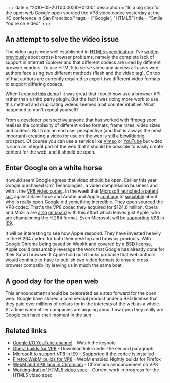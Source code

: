 +++
date = "2010-05-20T00:00:00+01:00"
description = "In a big step for the open web Google open sourced the VP8 video codec yesterday at the I/O conference in San Francisco."
tags = ["Google", "HTML5"]
title = "Smile You're on Video"
+++

## An attempt to solve the video issue

The video tag is now well established in [HTML5 specification][16]. I've
[written previously][3] about cross-browser problems, namely the complete lack
of support in Internet Explorer and that different codecs are used by different
browser vendors. To use HTML5 to serve video and access all users web authors
face using two different methods (flash and the video tag). On top of that
authors are currently required to export two different video formats to support
differing codecs.

When I created [this demo][2] I it was great that I could now use a browser API,
rather than a third party plugin. But the fact I was doing more work to use this
method and duplicating videos seemed a bit counter intuitive. What happened to
don't repeat yourself?

From a developer perspective anyone that has worked with [ffmpeg][4] soon
realises the complexity of different video formats, frame rates, video sizes and
codecs. But from an end user perspective (and that is always the most important)
creating a video for use on the web is still a bewildering prospect. Of course
you can use a service like [Vimeo][5] or [YouTube][6] but video is such an
integral part of the web that it should be possible to easily create content for
the web, and it should be open.

## Enter Google on a white horse

It would seem Google agrees that video should be open. Earlier this year Google
purchased On2 Technologies, a video compression business and with it the [VP8
video codec][7]. In the week that [Microsoft launched a patent suit][8] against
Salesforce and Adobe and Apple [continue][9] to [squabble][10] about who is
really open Google did something incredible. They open sourced the VP8 codec.
That's the VP8 codec they acquired for $124.6 million. Opera and Mozilla are
[also][11] [on board][12] with this effort which leaves just Apple, who are
championing the H.264 format. Even Microsoft will be [supporting VP8 in
IE9][18].

It will be interesting to see how Apple respond. They have invested heavily in
the H.264 codec for both their desktop and browser products. With Google Chrome
being based on Webkit and covered by a BSD license, Apple could presumably
leverage the work that Google has already done for their Safari browser. If
Apple hold out it looks probable that web authors would continue to have to
publish two video formats to ensure cross-browser compatibility leaving us in
much the same boat.

## A good day for the open web

This announcement should be celebrated as a step forward for the open web.
Google have shared a commercial product under a BSD license that they paid over
millions of dollars for in the interests of the web as a whole. At a time when
other companies are arguing about how open they really are Google can have their
moment in the sun.

## Related links

- [Google I/O YouTube channel][13] - Watch the keynote
- [Opera builds for VP8][12] - Download links under the second paragraph
- [Microsoft to support VP8 in IE9][18] - Supported if the codec is installed
- [Firefox WebM builds for VP8][14] - WebM enabled Nightly builds for Firefox
- [WebM and VP8 land in Chromium][15] - Chromium announcement on VP8
- [Working draft of HTML5 video spec][17] - Current work in progress for the
  HTML5 video spec

[1]: /HTML5-video-element/
[2]: /examples/HTML5-video-element/
[3]: /HTML5-video-for-all-well-almost/
[4]: http://www.ffmpeg.org/
[5]: https://vimeo.com/
[6]: https://www.youtube.com/
[7]: http://en.wikipedia.org/wiki/VP8
[8]: http://37signals.com/svn/posts/2341-microsoft-patent-trolls-salesforce
[9]: http://www.apple.com/hotnews/thoughts-on-flash/
[10]:
  http://www.nowpublic.com/tech-biz/adobe-apple-ad-campaign-we-love-apple-open-letter-apple-2616766.html
[11]: http://blog.mozilla.com/blog/2010/05/19/open-web-open-video-and-webm/
[12]: http://dev.opera.com/articles/view/opera-supports-webm-video/
[13]: https://www.youtube.com/googledevelopers
[14]: http://nightly.mozilla.org/webm/
[15]: http://blog.chromium.org/2010/05/webm-and-vp8-land-in-chromium.html
[16]: http://www.whatwg.org/specs/web-apps/current-work/
[17]: http://www.whatwg.org/specs/web-apps/current-work/multipage/video.html
[18]:
  http://windowsteamblog.com/windows/b/bloggingwindows/archive/2010/05/19/another-follow-up-on-html5-video-in-ie9.aspx
